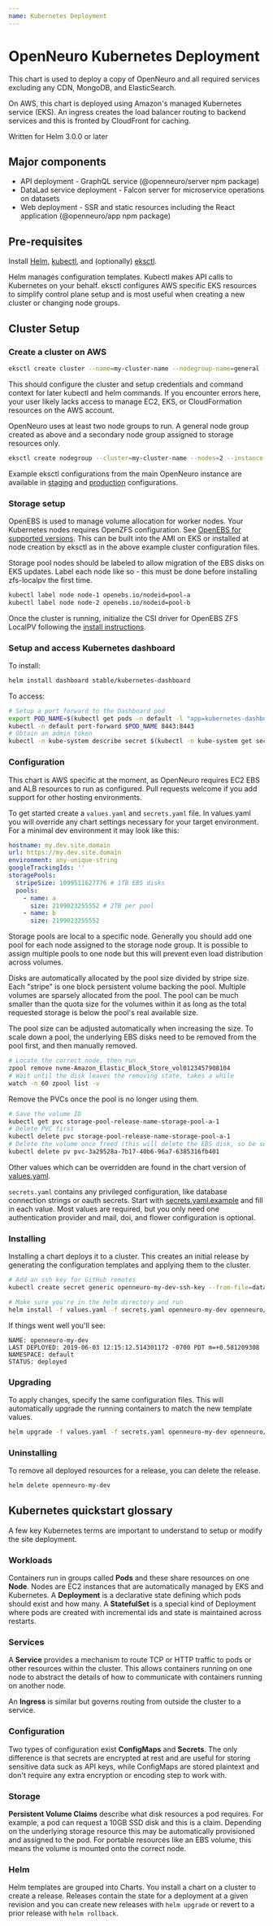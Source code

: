 ```yaml
---
name: Kubernetes Deployment
---
```


# OpenNeuro Kubernetes Deployment

This chart is used to deploy a copy of OpenNeuro and all required services excluding any CDN, MongoDB, and ElasticSearch.

On AWS, this chart is deployed using Amazon's managed Kubernetes service (EKS). An ingress creates the load balancer routing to backend services and this is fronted by CloudFront for caching.

Written for Helm 3.0.0 or later

## Major components

- API deployment - GraphQL service (@openneuro/server npm package)
- DataLad service deployment - Falcon server for microservice operations on datasets
- Web deployment - SSR and static resources including the React application (@openneuro/app npm package)

## Pre-requisites

Install [Helm](https://helm.sh/), [kubectl](https://kubernetes.io/docs/tasks/tools/install-kubectl/), and (optionally) [eksctl](https://eksctl.io/).

Helm manages configuration templates. Kubectl makes API calls to Kubernetes on your behalf. eksctl configures AWS specific EKS resources to simplify control plane setup and is most useful when creating a new cluster or changing node groups.

## Cluster Setup

### Create a cluster on AWS

```bash
eksctl create cluster --name=my-cluster-name --nodegroup-name=general --nodes=2 --instance-type=c5a.xlarge --node-ami-family=Ubuntu1804
```

This should configure the cluster and setup credentials and command context for later kubectl and helm commands. If you encounter errors here, your user likely lacks access to manage EC2, EKS, or CloudFormation resources on the AWS account.

OpenNeuro uses at least two node groups to run. A general node group created as above and a secondary node group assigned to storage resources only.

```bash
eksctl create nodegroup --cluster=my-cluster-name --nodes=2 --instance-type=m5ad.xlarge --name=storage
```

Example eksctl configurations from the main OpenNeuro instance are available in [staging](eksctl-cluster-prod.yaml) and [production](eksctl-cluster-staging.yaml) configurations.

### Storage setup

OpenEBS is used to manage volume allocation for worker nodes. Your Kubernetes nodes requires OpenZFS configuration. See [OpenEBS for supported versions](https://github.com/openebs/zfs-localpv#prerequisites). This can be built into the AMI on EKS or installed at node creation by eksctl as in the above example cluster configuration files.

Storage pool nodes should be labeled to allow migration of the EBS disks on EKS updates. Label each node like so - this must be done before installing zfs-localpv the first time.

```bash
kubectl label node node-1 openebs.io/nodeid=pool-a
kubectl label node node-2 openebs.io/nodeid=pool-b
```

Once the cluster is running, initialize the CSI driver for OpenEBS ZFS LocalPV following the [install instructions](https://github.com/openebs/zfs-localpv#setup).

### Setup and access Kubernetes dashboard

To install:

```bash
helm install dashboard stable/kubernetes-dashboard
```

To access:

```bash
# Setup a port forward to the Dashboard pod
export POD_NAME=$(kubectl get pods -n default -l "app=kubernetes-dashboard,release=dashboard" -o jsonpath="{.items[0].metadata.name}")
kubectl -n default port-forward $POD_NAME 8443:8443
# Obtain an admin token
kubectl -n kube-system describe secret $(kubectl -n kube-system get secret | grep eks-admin | awk '{print $1}')
```

### Configuration

This chart is AWS specific at the moment, as OpenNeuro requires EC2 EBS and ALB resources to run as configured. Pull requests welcome if you add support for other hosting environments.

To get started create a `values.yaml` and `secrets.yaml` file. In values.yaml you will override any chart settings necessary for your target environment. For a minimal dev environment it may look like this:

```yaml
hostname: my.dev.site.domain
url: https://my.dev.site.domain
environment: any-unique-string
googleTrackingIds: ''
storagePools:
  stripeSize: 1099511627776 # 1TB EBS disks
  pools:
    - name: a
      size: 2199023255552 # 2TB per pool
    - name: b
      size: 2199023255552
```

Storage pools are local to a specific node. Generally you should add one pool for each node assigned to the storage node group. It is possible to assign multiple pools to one node but this will prevent even load distribution across volumes.

Disks are automatically allocated by the pool size divided by stripe size. Each "stripe" is one block persistent volume backing the pool. Multiple volumes are sparsely allocated from the pool. The pool can be much smaller than the quota size for the volumes within it as long as the total requested storage is below the pool's real available size.

The pool size can be adjusted automatically when increasing the size. To scale down a pool, the underlying EBS disks need to be removed from the pool first, and then manually removed.

```bash
# Locate the correct node, then run
zpool remove nvme-Amazon_Elastic_Block_Store_vol0123457908104
# Wait until the disk leaves the removing state, takes a while
watch -n 60 zpool list -v
```

Remove the PVCs once the pool is no longer using them.

```bash
# Save the volume ID
kubectl get pvc storage-pool-release-name-storage-pool-a-1
# Delete PVC first
kubectl delete pvc storage-pool-release-name-storage-pool-a-1
# Delete the volume once freed (this will delete the EBS disk, so be sure here!)
kubectl delete pv pvc-3a29528a-7b17-40b6-96a7-6385316fb401
```

Other values which can be overridden are found in the chart version of [values.yaml](charts/values.yaml).

`secrets.yaml` contains any privileged configuration, like database connection strings or oauth secrets. Start with [secrets.yaml.example](secrets.yaml.example) and fill in each value. Most values are required, but you only need one authentication provider and mail, doi, and flower configuration is optional.

### Installing

Installing a chart deploys it to a cluster. This creates an initial release by generating the configuration templates and applying them to the cluster.

```bash
# Add an ssh key for GitHub remotes
kubectl create secret generic openneuro-my-dev-ssh-key --from-file=datalad-key=datalad-key
```

```bash
# Make sure you're in the helm directory and run
helm install -f values.yaml -f secrets.yaml openneuro-my-dev openneuro/
```

If things went well you'll see:

```
NAME: openneuro-my-dev
LAST DEPLOYED: 2019-06-03 12:15:12.514301172 -0700 PDT m=+0.581209308
NAMESPACE: default
STATUS: deployed
```

### Upgrading

To apply changes, specify the same configuration files. This will automatically upgrade the running containers to match the new template values.

```bash
helm upgrade -f values.yaml -f secrets.yaml openneuro-my-dev openneuro/
```

### Uninstalling

To remove all deployed resources for a release, you can delete the release.

```bash
helm delete openneuro-my-dev
```

## Kubernetes quickstart glossary

A few key Kubernetes terms are important to understand to setup or modify the site deployment.

### Workloads

Containers run in groups called **Pods** and these share resources on one **Node**. Nodes are EC2 instances that are automatically managed by EKS and Kubernetes. A **Deployment** is a declarative state defining which pods should exist and how many. A **StatefulSet** is a special kind of Deployment where pods are created with incremental ids and state is maintained across restarts.

### Services

A **Service** provides a mechanism to route TCP or HTTP traffic to pods or other resources within the cluster. This allows containers running on one node to abstract the details of how to communicate with containers running on another node.

An **Ingress** is similar but governs routing from outside the cluster to a service.

### Configuration

Two types of configuration exist **ConfigMaps** and **Secrets**. The only difference is that secrets are encrypted at rest and are useful for storing sensitive data suck as API keys, while ConfigMaps are stored plaintext and don't require any extra encryption or encoding step to work with.

### Storage

**Persistent Volume Claims** describe what disk resources a pod requires. For example, a pod can request a 10GB SSD disk and this is a claim. Depending on the underlying storage resource this may be automatically provisioned and assigned to the pod. For portable resources like an EBS volume, this means the volume is mounted onto the correct node.

### Helm

Helm templates are grouped into Charts. You install a chart on a cluster to create a release. Releases contain the state for a deployment at a given revision and you can create new releases with `helm upgrade` or revert to a prior release with `helm rollback`.
